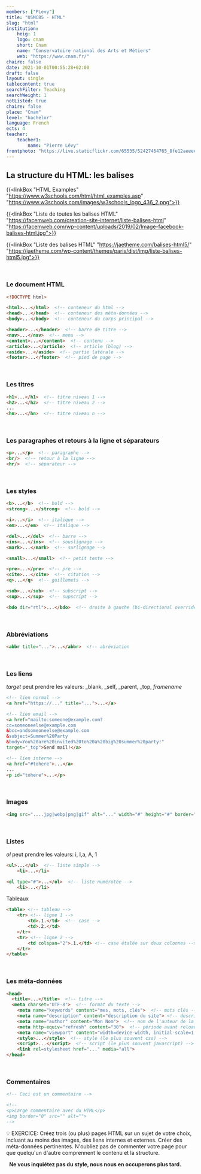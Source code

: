 ```yaml
---
members: ["PLevy"]
title: "USMC85 · HTML"
slug: "html"
institution:
    heig: 1
    logo: cnam
    short: Cnam
    name: "Conservatoire national des Arts et Métiers"
    web: "https://www.cnam.fr/"
chaire: false
date: 2021-10-01T00:55:28+02:00
draft: false
layout: single
tablecontent: true
searchFilter: Teaching
searchWeight: 1
notListed: true
chaire: false
place: "Cnam"
level: "bachelor"
language: French
ects: 4
teacher:
    teacher1:
        name: "Pierre Lévy"
frontphoto: "https://live.staticflickr.com/65535/52427464765_8fe12aeeee_h.jpg"
---
```


## La structure du HTML: les balises

{{<linkBox "HTML Examples" "https://www.w3schools.com/html/html_examples.asp" "https://www.w3schools.com/images/w3schools_logo_436_2.png">}}

{{<linkBox "Liste de toutes les balises HTML" "https://facemweb.com/creation-site-internet/liste-balises-html" "https://facemweb.com/wp-content/uploads/2019/02/Image-facebook-balises-html.jpg">}}

{{<linkBox "Liste des balises HTML" "https://jaetheme.com/balises-html5/" "https://jaetheme.com/wp-content/themes/paris/dist/img/liste-balises-html5.jpg">}}


&nbsp;
### Le document HTML

```html
<!DOCTYPE html> 

<html>...</html>  <!-- conteneur du html -->
<head>...</head>  <!-- conteneur des méta-données -->
<body>...</body>  <!-- conteneur du corps principal -->

<header>...</header>  <!-- barre de titre -->
<nav>...</nav>  <!-- menu -->
<content>...</content>  <!-- contenu -->
<article>...</article>  <!-- article (blog) -->
<aside>...</aside>  <!-- partie latérale -->
<footer>...</footer>  <!-- pied de page -->
```
&nbsp;
### Les titres

```html
<h1>...</h1>  <!-- titre niveau 1 -->
<h2>...</h2>  <!-- titre niveau 2 -->
...
<hn>...</hn>  <!-- titre niveau n -->
```

&nbsp;
### Les paragraphes  et retours à la ligne et séparateurs

```html
<p>...</p>  <!-- paragraphe -->
<br/>  <!-- retour à la ligne -->
<hr/>  <!-- séparateur -->
```

&nbsp;
### Les styles

```html
<b>...</b>  <!-- bold -->
<strong>...</strong>  <!-- bold -->

<i>...</i>  <!-- italique -->
<em>...</em>  <!-- italique -->

<del>...</del>  <!-- barre -->
<ins>...</ins>  <!-- souslignage -->
<mark>...</mark>  <!-- surlignage -->

<small>...</small>  <!-- petit texte -->

<pre>...</pre>  <!-- pre -->
<cite>...</cite>  <!-- citation -->
<q>...</q>  <!-- guillemets -->

<sub>...</sub>  <!-- subscript -->
<sup>...</sup>  <!-- supscript -->

<bdo dir="rtl">...</bdo>  <!-- droite à gauche (bi-directional override) -->
```

&nbsp;
### Abbréviations

```html
<abbr title="...">...</abbr>  <!-- abréviation
```

&nbsp;
### Les liens
*target* peut prendre les valeurs:
_blank, _self, _parent, _top, *framename*

```html
<!-- lien normal -->
<a href="https://..." title="...">...</a>

<!-- lien email -->
<a href="mailto:someone@example.com?
cc=someoneelse@example.com
&bcc=andsomeoneelse@example.com
&subject=Summer%20Party
&body=You%20are%20invited%20to%20a%20big%20summer%20party!"
target="_top">Send mail!</a>

<!-- lien interne -->
<a href="#tohere">...</a>
...
<p id="tohere">...</p>
```

&nbsp;
### Images

```html
<img src="....jpg|webp|png|gif" alt="..." width="#" height="#" border="0">
```

&nbsp;
### Listes

*ol* peut prendre les valeurs:
i, I,a, A, 1

```html
<ul>...</ul>  <!-- liste simple -->
	<li>...</li>

<ol type="#">...</ol>  <!-- liste numérotée -->
	<li>...</li>
```

Tableaux

```html
<table> <!-- tableau -->
	<tr> <!-- ligne 1 -->
		<td>.1.</td>  <!-- case -->
		<td>.2.</td>
	</tr>
	<tr> <!-- ligne 2 -->
		<td colspan="2">.1.</td> <!-- case étalée sur deux colonnes -->
	</tr>
</table>
```

&nbsp;
### Les méta-données

```html
<head>
  <title>...</title>  <!-- titre -->
  <meta charset="UTF-8">  <!-- format du texte -->
	<meta name="keywords" content="mes, mots, clés">  <!-- mots clés -->
	<meta name="description" content="description du site"> <!-- description courte du contenu -->
	<meta name="author" content="Mon Nom">  <!-- nom de l'auteur de la page -->
	<meta http-equiv="refresh" content="30">  <!-- période avant reload -->
	<meta name="viewport" content="width=device-width, initial-scale=1.0">  <!-- viewpoint pour une apparence correcte sur de multiple écrans -->
	<style>...</style>  <!-- style (le plus souvent css) -->
	<script>...</script>  <!-- script (le plus souvent javascript) -->
	<link rel=stylesheet href="..." media="all">
</head>
```

&nbsp;
### Commentaires

```html
<!-- Ceci est un commentaire -->

<!--
<p>Large commentaire avec du HTML</p>
<img border="0" src="" alt="">
-->

```

<aside>
💡 EXERCICE: Créez trois (ou plus) pages HTML sur un sujet de votre choix, incluant au moins des images, des liens internes et externes. 
Créer des méta-données pertinentes. 
N'oubliez pas de commenter votre page pour que quelqu'un d'autre comprennent le contenu et la structure. 


&nbsp;
**Ne vous inquiétez pas du style, nous nous en occuperons plus tard.**

</aside>